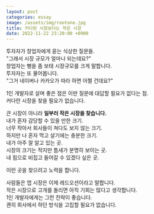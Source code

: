 ```yaml
---
layout: post
categories: essay
image: /assets/img/rootone.jpg
title: 커다란 시장보다는 작은 시장
date: 2022-11-22 23:20:00 +0900
---
```


투자자가 창업자에게 묻는 식상한 질문들.  
"그래서 시장 규모가 얼마나 되는데요?"  
창업자는 뻥을 좀 보태 시장규모를 크게 말합니다.  
투자자는 또 물어봅니다.  
"그거 네이버나 카카오가 따라 하면 어쩔 건데요?"

1인 개발자로 살며 좋은 점은 이딴 질문에 대답할 필요가 없다는 점.  
커다란 시장을 찾을 필요가 없습니다.

큰 시장이 아니라 **일부러 작은 시장을 찾습니다.**  
내가 혼자 감당할 수 있을 만한 크기.  
너무 작아서 회사들이 쳐다도 보지 않는 크기.  
하지만 나 혼자 먹고 살기에는 충분한 크기.  
내가 아주 잘 알고 있는 곳.  
시장의 크기는 작지만 틈새가 분명히 보이는 곳.  
내 힘으로 비집고 들어갈 수 있겠다 싶은 곳.

이런 곳을 찾으려고 노력을 합니다.

사람들은 앱 시장은 이제 레드오션이라고 말합니다.   
작은 시장으로 고개를 돌리면 아직 기회는 많다고 생각합니다.  
1인 개발자에게는 그런 전략이 좋습니다.  
괜히 회사에서 하던 방식을 고집할 필요가 없습니다.